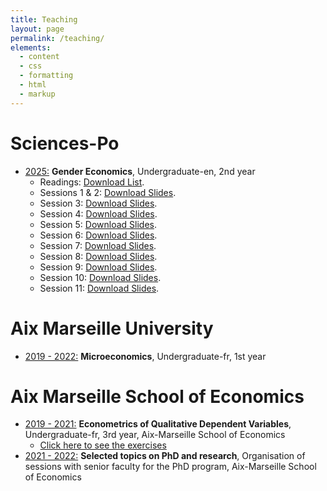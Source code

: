 ```yaml
---
title: Teaching
layout: page
permalink: /teaching/
elements:
  - content
  - css
  - formatting
  - html
  - markup  
---
```


<style>

/* Center the specific page title with a class */
.page-title {
    text-align: center; /* Centers the title */
    font-style: normal; /* Removes the italic style */
}

</style>

# Sciences-Po 

* <ins>2025:</ins> **Gender Economics**, Undergraduate-en, 2nd year
  * Readings:    <a href="https://nbviewer.org/github/elasskenza/website/blob/main/_data/List.pdf" target="_blank">Download List</a>.
  * Sessions 1 & 2: <a href="https://nbviewer.org/github/elasskenza/website/blob/main/_data/Gender_Econ_Session_1_Slides.pdf" target="_blank">Download Slides</a>.
  * Session 3: <a href="https://nbviewer.org/github/elasskenza/website/blob/main/_data/Gender_Econ_Session_3.pdf" target="_blank">Download Slides</a>.
  * Session 4: <a href="https://nbviewer.org/github/elasskenza/website/blob/main/_data/Gender_Econ_Session_4.pdf" target="_blank">Download Slides</a>.
  * Session 5: <a href="https://nbviewer.org/github/elasskenza/website/blob/main/_data/Gender_Econ_Session_5.pdf" target="_blank">Download Slides</a>.
  * Session 6: <a href="https://nbviewer.org/github/elasskenza/website/blob/main/_data/Gender_Econ_Session_6.pdf" target="_blank">Download Slides</a>.
  * Session 7: <a href="https://nbviewer.org/github/elasskenza/website/blob/main/_data/Gender_Econ_Session_7.pdf" target="_blank">Download Slides</a>.
  * Session 8: <a href="https://nbviewer.org/github/elasskenza/website/blob/main/_data/Gender_Econ_Session_8.pdf" target="_blank">Download Slides</a>.
  * Session 9: <a href="https://nbviewer.org/github/elasskenza/website/blob/main/_data/Gender_Econ_Session_9.pdf" target="_blank">Download Slides</a>.
  * Session 10: <a href="https://nbviewer.org/github/elasskenza/website/blob/main/_data/Gender_Econ_Session_10.pdf" target="_blank">Download Slides</a>.
  * Session 11: <a href="https://nbviewer.org/github/elasskenza/website/blob/main/_data/Gender_Econ_Session_11.pdf" target="_blank">Download Slides</a>.

# Aix Marseille University

* <ins>2019 - 2022:</ins> **Microeconomics**, Undergraduate-fr, 1st year

# Aix Marseille School of Economics
* <ins>2019 - 2021:</ins> **Econometrics of Qualitative Dependent Variables**, Undergraduate-fr, 3rd year, Aix-Marseille School of Economics
  * [Click here to see the exercises](https://elasskenza.github.io/website/teaching_1/)
* <ins>2021 - 2022:</ins> **Selected topics on PhD and research**, Organisation of sessions with senior faculty for the PhD program, Aix-Marseille School of Economics 
